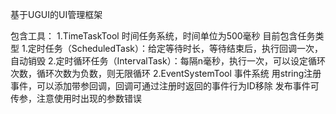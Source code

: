 基于UGUI的UI管理框架

包含工具：
1.TimeTaskTool
    时间任务系统，时间单位为500毫秒
    目前包含任务类型
        1.定时任务（ScheduledTask）：给定等待时长，等待结束后，执行回调一次，自动销毁
        2.定时循环任务（IntervalTask）：每隔n毫秒，执行一次，可以设定循环次数，循环次数为负数，则无限循环
2.EventSystemTool
    事件系统
    用string注册事件，可以添加带参回调，回调可通过注册时返回的事件行为ID移除
    发布事件可传参，注意使用时出现的参数错误
